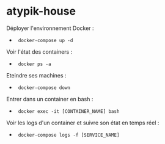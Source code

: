 # atypik-house

Déployer l'environnement Docker :

* <code> docker-compose up -d </code>

Voir l'état des containers : 

* <code> docker ps -a </code>

Eteindre ses machines :

* <code> docker-compose down </code>

Entrer dans un container en bash :

* <code> docker exec -it [CONTAINER_NAME] bash </code>

Voir les logs d'un container et suivre son état en temps réel :

* <code> docker-compose logs -f [SERVICE_NAME] </code>
